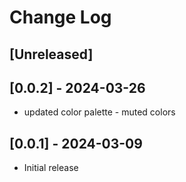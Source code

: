 # Change Log

## [Unreleased]

## [0.0.2] - 2024-03-26

- updated color palette - muted colors

## [0.0.1] - 2024-03-09

- Initial release
